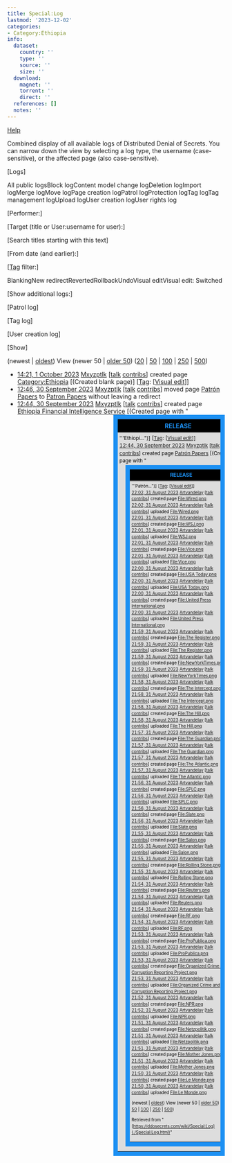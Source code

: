 ```yaml
---
title: Special:Log
lastmod: '2023-12-02'
categories:
- Category:Ethiopia
info:
  dataset:
    country: ''
    type: ''
    source: ''
    size: ''
  download:
    magnet: ''
    torrent: ''
    direct: ''
  references: []
  notes: ''
---
```




[Help](https://www.mediawiki.org/wiki/Special:MyLanguage/Help:Log)

Combined display of all available logs of Distributed Denial of Secrets.
You can narrow down the view by selecting a log type, the username
(case-sensitive), or the affected page (also case-sensitive).

[Logs]

All public logsBlock logContent model change logDeletion logImport
logMerge logMove logPage creation logPatrol logProtection logTag logTag
management logUpload logUser creation logUser rights log

[Performer:]

[Target (title or User:username for user):]

[Search titles starting with this
text]

[From date (and earlier):]

[[Tag](./Special:Tags.html "Special:Tags")
filter:]

BlankingNew
redirectRevertedRollbackUndoVisual editVisual edit: Switched

[Show additional logs:]

[Patrol log]

[Tag log]

[User creation log]

[Show]

(newest |
[oldest](../index.php%3Ftitle=Special:Log&dir=prev&type=&user=.html "Special:Log"))
View (newer 50 | [older
50](../index.php%3Ftitle=Special:Log&offset=20230831215036&type=&user=.html "Special:Log"))
([20](../index.php%3Ftitle=Special:Log&offset=&limit=20&type=&user=.html "Special:Log")
|
[50](../index.php%3Ftitle=Special:Log&offset=&limit=50&type=&user=.html "Special:Log")
|
[100](../index.php%3Ftitle=Special:Log&offset=&limit=100&type=&user=.html "Special:Log")
|
[250](../index.php%3Ftitle=Special:Log&offset=&limit=250&type=&user=.html "Special:Log")
|
[500](../index.php%3Ftitle=Special:Log&offset=&limit=500&type=&user=.html "Special:Log"))

- [14:21, 1 October
2023](../index.php%3Ftitle=Special:Log&logid=1021.html "Special:Log")
[Mxyzptlk](../index.php%3Ftitle=User:Mxyzptlk&action=edit&redlink=1.html "User:Mxyzptlk (page does not exist)")
[[talk](../index.php%3Ftitle=User_talk:Mxyzptlk&action=edit&redlink=1.html "User talk:Mxyzptlk (page does not exist)")
[contribs](./Special:Contributions/Mxyzptlk.html "Special:Contributions/Mxyzptlk")] created page
[Category:Ethiopia](./Category:Ethiopia.html "Category:Ethiopia")
[(Created blank page)]
[[Tag](./Special:Tags.html "Special:Tags"): [[Visual
edit](https://ddosecrets.com/index.php?title=DDoSecrets:VisualEditor&action=edit&redlink=1 "DDoSecrets:VisualEditor (page does not exist)")]]
- [12:46, 30 September
2023](../index.php%3Ftitle=Special:Log&logid=1020.html "Special:Log")
[Mxyzptlk](../index.php%3Ftitle=User:Mxyzptlk&action=edit&redlink=1.html "User:Mxyzptlk (page does not exist)")
[[talk](../index.php%3Ftitle=User_talk:Mxyzptlk&action=edit&redlink=1.html "User talk:Mxyzptlk (page does not exist)")
[contribs](./Special:Contributions/Mxyzptlk.html "Special:Contributions/Mxyzptlk")] moved page [Patrón
Papers](https://ddosecrets.com/index.php?title=Patr%C3%B3n_Papers&redirect=no&action=edit&redlink=1 "Patrón Papers (page does not exist)")
to [Patron Papers](Patron_Papers.html "Patron Papers") without
leaving a redirect
- [12:44, 30 September
2023](../index.php%3Ftitle=Special:Log&logid=1019.html "Special:Log")
[Mxyzptlk](../index.php%3Ftitle=User:Mxyzptlk&action=edit&redlink=1.html "User:Mxyzptlk (page does not exist)")
[[talk](../index.php%3Ftitle=User_talk:Mxyzptlk&action=edit&redlink=1.html "User talk:Mxyzptlk (page does not exist)")
[contribs](./Special:Contributions/Mxyzptlk.html "Special:Contributions/Mxyzptlk")] created page [Ethiopia Financial Intelligence
Service](Ethiopia_Financial_Intelligence_Service.html "Ethiopia Financial Intelligence Service")
[(Created page with "<table style="float:right; width:258px;
margin:0 0 7px 14px; border-collapse:collapse; background:#ddd;
border:10px solid #1c90f3; line-height:1.5; color:#000;
font-size:smaller;"><tr><th colspan="2"
style="background:#000; border-bottom:1px solid #999;
font-size:larger; padding:4px; text-align:center;
color:#1c90f3;">RELEASE</th></tr><tr
style="border-bottom:1px solid #999;"><th colspan="2"
style="padding:0;"></th></tr><tr><td colspan="2"
style="padding:4px;">'''Ethiopi...")]
[[Tag](./Special:Tags.html "Special:Tags"): [[Visual
edit](https://ddosecrets.com/index.php?title=DDoSecrets:VisualEditor&action=edit&redlink=1 "DDoSecrets:VisualEditor (page does not exist)")]]
- [12:44, 30 September
2023](../index.php%3Ftitle=Special:Log&logid=1018.html "Special:Log")
[Mxyzptlk](../index.php%3Ftitle=User:Mxyzptlk&action=edit&redlink=1.html "User:Mxyzptlk (page does not exist)")
[[talk](../index.php%3Ftitle=User_talk:Mxyzptlk&action=edit&redlink=1.html "User talk:Mxyzptlk (page does not exist)")
[contribs](./Special:Contributions/Mxyzptlk.html "Special:Contributions/Mxyzptlk")] created page [Patrón
Papers](https://ddosecrets.com/index.php?title=Patr%C3%B3n_Papers&action=edit&redlink=1 "Patrón Papers (page does not exist)")
[(Created page with "<table style="float:right; width:258px;
margin:0 0 7px 14px; border-collapse:collapse; background:#ddd;
border:10px solid #1c90f3; line-height:1.5; color:#000;
font-size:smaller;"><tr><th colspan="2"
style="background:#000; border-bottom:1px solid #999;
font-size:larger; padding:4px; text-align:center;
color:#1c90f3;">RELEASE</th></tr><tr
style="border-bottom:1px solid #999;"><th colspan="2"
style="padding:0;"></th></tr><tr><td colspan="2"
style="padding:4px;">'''Patrón...")]
[[Tag](./Special:Tags.html "Special:Tags"): [[Visual
edit](https://ddosecrets.com/index.php?title=DDoSecrets:VisualEditor&action=edit&redlink=1 "DDoSecrets:VisualEditor (page does not exist)")]]
- [22:02, 31 August
2023](../index.php%3Ftitle=Special:Log&logid=1017.html "Special:Log")
[Artvandelay](../index.php%3Ftitle=User:Artvandelay&action=edit&redlink=1.html "User:Artvandelay (page does not exist)")
[[talk](../index.php%3Ftitle=User_talk:Artvandelay&action=edit&redlink=1.html "User talk:Artvandelay (page does not exist)")
[contribs](./Special:Contributions/Artvandelay.html "Special:Contributions/Artvandelay")] created page
[File:Wired.png](./File:Wired.png.html "File:Wired.png")
- [22:02, 31 August
2023](../index.php%3Ftitle=Special:Log&logid=1016.html "Special:Log")
[Artvandelay](../index.php%3Ftitle=User:Artvandelay&action=edit&redlink=1.html "User:Artvandelay (page does not exist)")
[[talk](../index.php%3Ftitle=User_talk:Artvandelay&action=edit&redlink=1.html "User talk:Artvandelay (page does not exist)")
[contribs](./Special:Contributions/Artvandelay.html "Special:Contributions/Artvandelay")] uploaded
[File:Wired.png](./File:Wired.png.html "File:Wired.png")
- [22:01, 31 August
2023](../index.php%3Ftitle=Special:Log&logid=1015.html "Special:Log")
[Artvandelay](../index.php%3Ftitle=User:Artvandelay&action=edit&redlink=1.html "User:Artvandelay (page does not exist)")
[[talk](../index.php%3Ftitle=User_talk:Artvandelay&action=edit&redlink=1.html "User talk:Artvandelay (page does not exist)")
[contribs](./Special:Contributions/Artvandelay.html "Special:Contributions/Artvandelay")] created page
[File:WSJ.png](./File:WSJ.png.html "File:WSJ.png")
- [22:01, 31 August
2023](../index.php%3Ftitle=Special:Log&logid=1014.html "Special:Log")
[Artvandelay](../index.php%3Ftitle=User:Artvandelay&action=edit&redlink=1.html "User:Artvandelay (page does not exist)")
[[talk](../index.php%3Ftitle=User_talk:Artvandelay&action=edit&redlink=1.html "User talk:Artvandelay (page does not exist)")
[contribs](./Special:Contributions/Artvandelay.html "Special:Contributions/Artvandelay")] uploaded
[File:WSJ.png](./File:WSJ.png.html "File:WSJ.png")
- [22:01, 31 August
2023](../index.php%3Ftitle=Special:Log&logid=1013.html "Special:Log")
[Artvandelay](../index.php%3Ftitle=User:Artvandelay&action=edit&redlink=1.html "User:Artvandelay (page does not exist)")
[[talk](../index.php%3Ftitle=User_talk:Artvandelay&action=edit&redlink=1.html "User talk:Artvandelay (page does not exist)")
[contribs](./Special:Contributions/Artvandelay.html "Special:Contributions/Artvandelay")] created page
[File:Vice.png](./File:Vice.png.html "File:Vice.png")
- [22:01, 31 August
2023](../index.php%3Ftitle=Special:Log&logid=1012.html "Special:Log")
[Artvandelay](../index.php%3Ftitle=User:Artvandelay&action=edit&redlink=1.html "User:Artvandelay (page does not exist)")
[[talk](../index.php%3Ftitle=User_talk:Artvandelay&action=edit&redlink=1.html "User talk:Artvandelay (page does not exist)")
[contribs](./Special:Contributions/Artvandelay.html "Special:Contributions/Artvandelay")] uploaded
[File:Vice.png](./File:Vice.png.html "File:Vice.png")
- [22:00, 31 August
2023](../index.php%3Ftitle=Special:Log&logid=1011.html "Special:Log")
[Artvandelay](../index.php%3Ftitle=User:Artvandelay&action=edit&redlink=1.html "User:Artvandelay (page does not exist)")
[[talk](../index.php%3Ftitle=User_talk:Artvandelay&action=edit&redlink=1.html "User talk:Artvandelay (page does not exist)")
[contribs](./Special:Contributions/Artvandelay.html "Special:Contributions/Artvandelay")] created page [File:USA
Today.png](./File:USA_Today.png.html "File:USA Today.png")
- [22:00, 31 August
2023](../index.php%3Ftitle=Special:Log&logid=1010.html "Special:Log")
[Artvandelay](../index.php%3Ftitle=User:Artvandelay&action=edit&redlink=1.html "User:Artvandelay (page does not exist)")
[[talk](../index.php%3Ftitle=User_talk:Artvandelay&action=edit&redlink=1.html "User talk:Artvandelay (page does not exist)")
[contribs](./Special:Contributions/Artvandelay.html "Special:Contributions/Artvandelay")] uploaded [File:USA
Today.png](./File:USA_Today.png.html "File:USA Today.png")
- [22:00, 31 August
2023](../index.php%3Ftitle=Special:Log&logid=1009.html "Special:Log")
[Artvandelay](../index.php%3Ftitle=User:Artvandelay&action=edit&redlink=1.html "User:Artvandelay (page does not exist)")
[[talk](../index.php%3Ftitle=User_talk:Artvandelay&action=edit&redlink=1.html "User talk:Artvandelay (page does not exist)")
[contribs](./Special:Contributions/Artvandelay.html "Special:Contributions/Artvandelay")] created page [File:United Press
International.png](./File:United_Press_International.png.html "File:United Press International.png")
- [22:00, 31 August
2023](../index.php%3Ftitle=Special:Log&logid=1008.html "Special:Log")
[Artvandelay](../index.php%3Ftitle=User:Artvandelay&action=edit&redlink=1.html "User:Artvandelay (page does not exist)")
[[talk](../index.php%3Ftitle=User_talk:Artvandelay&action=edit&redlink=1.html "User talk:Artvandelay (page does not exist)")
[contribs](./Special:Contributions/Artvandelay.html "Special:Contributions/Artvandelay")] uploaded [File:United Press
International.png](./File:United_Press_International.png.html "File:United Press International.png")
- [21:59, 31 August
2023](../index.php%3Ftitle=Special:Log&logid=1007.html "Special:Log")
[Artvandelay](../index.php%3Ftitle=User:Artvandelay&action=edit&redlink=1.html "User:Artvandelay (page does not exist)")
[[talk](../index.php%3Ftitle=User_talk:Artvandelay&action=edit&redlink=1.html "User talk:Artvandelay (page does not exist)")
[contribs](./Special:Contributions/Artvandelay.html "Special:Contributions/Artvandelay")] created page [File:The
Register.png](./File:The_Register.png.html "File:The Register.png")
- [21:59, 31 August
2023](../index.php%3Ftitle=Special:Log&logid=1006.html "Special:Log")
[Artvandelay](../index.php%3Ftitle=User:Artvandelay&action=edit&redlink=1.html "User:Artvandelay (page does not exist)")
[[talk](../index.php%3Ftitle=User_talk:Artvandelay&action=edit&redlink=1.html "User talk:Artvandelay (page does not exist)")
[contribs](./Special:Contributions/Artvandelay.html "Special:Contributions/Artvandelay")] uploaded [File:The
Register.png](./File:The_Register.png.html "File:The Register.png")
- [21:59, 31 August
2023](../index.php%3Ftitle=Special:Log&logid=1005.html "Special:Log")
[Artvandelay](../index.php%3Ftitle=User:Artvandelay&action=edit&redlink=1.html "User:Artvandelay (page does not exist)")
[[talk](../index.php%3Ftitle=User_talk:Artvandelay&action=edit&redlink=1.html "User talk:Artvandelay (page does not exist)")
[contribs](./Special:Contributions/Artvandelay.html "Special:Contributions/Artvandelay")] created page
[File:NewYorkTimes.png](./File:NewYorkTimes.png.html "File:NewYorkTimes.png")
- [21:59, 31 August
2023](../index.php%3Ftitle=Special:Log&logid=1004.html "Special:Log")
[Artvandelay](../index.php%3Ftitle=User:Artvandelay&action=edit&redlink=1.html "User:Artvandelay (page does not exist)")
[[talk](../index.php%3Ftitle=User_talk:Artvandelay&action=edit&redlink=1.html "User talk:Artvandelay (page does not exist)")
[contribs](./Special:Contributions/Artvandelay.html "Special:Contributions/Artvandelay")] uploaded
[File:NewYorkTimes.png](./File:NewYorkTimes.png.html "File:NewYorkTimes.png")
- [21:58, 31 August
2023](../index.php%3Ftitle=Special:Log&logid=1003.html "Special:Log")
[Artvandelay](../index.php%3Ftitle=User:Artvandelay&action=edit&redlink=1.html "User:Artvandelay (page does not exist)")
[[talk](../index.php%3Ftitle=User_talk:Artvandelay&action=edit&redlink=1.html "User talk:Artvandelay (page does not exist)")
[contribs](./Special:Contributions/Artvandelay.html "Special:Contributions/Artvandelay")] created page [File:The
Intercept.png](./File:The_Intercept.png.html "File:The Intercept.png")
- [21:58, 31 August
2023](../index.php%3Ftitle=Special:Log&logid=1002.html "Special:Log")
[Artvandelay](../index.php%3Ftitle=User:Artvandelay&action=edit&redlink=1.html "User:Artvandelay (page does not exist)")
[[talk](../index.php%3Ftitle=User_talk:Artvandelay&action=edit&redlink=1.html "User talk:Artvandelay (page does not exist)")
[contribs](./Special:Contributions/Artvandelay.html "Special:Contributions/Artvandelay")] uploaded [File:The
Intercept.png](./File:The_Intercept.png.html "File:The Intercept.png")
- [21:58, 31 August
2023](../index.php%3Ftitle=Special:Log&logid=1001.html "Special:Log")
[Artvandelay](../index.php%3Ftitle=User:Artvandelay&action=edit&redlink=1.html "User:Artvandelay (page does not exist)")
[[talk](../index.php%3Ftitle=User_talk:Artvandelay&action=edit&redlink=1.html "User talk:Artvandelay (page does not exist)")
[contribs](./Special:Contributions/Artvandelay.html "Special:Contributions/Artvandelay")] created page [File:The
Hill.png](./File:The_Hill.png.html "File:The Hill.png")
- [21:58, 31 August
2023](../index.php%3Ftitle=Special:Log&logid=1000.html "Special:Log")
[Artvandelay](../index.php%3Ftitle=User:Artvandelay&action=edit&redlink=1.html "User:Artvandelay (page does not exist)")
[[talk](../index.php%3Ftitle=User_talk:Artvandelay&action=edit&redlink=1.html "User talk:Artvandelay (page does not exist)")
[contribs](./Special:Contributions/Artvandelay.html "Special:Contributions/Artvandelay")] uploaded [File:The
Hill.png](./File:The_Hill.png.html "File:The Hill.png")
- [21:57, 31 August
2023](../index.php%3Ftitle=Special:Log&logid=999.html "Special:Log")
[Artvandelay](../index.php%3Ftitle=User:Artvandelay&action=edit&redlink=1.html "User:Artvandelay (page does not exist)")
[[talk](../index.php%3Ftitle=User_talk:Artvandelay&action=edit&redlink=1.html "User talk:Artvandelay (page does not exist)")
[contribs](./Special:Contributions/Artvandelay.html "Special:Contributions/Artvandelay")] created page [File:The
Guardian.png](./File:The_Guardian.png.html "File:The Guardian.png")
- [21:57, 31 August
2023](../index.php%3Ftitle=Special:Log&logid=998.html "Special:Log")
[Artvandelay](../index.php%3Ftitle=User:Artvandelay&action=edit&redlink=1.html "User:Artvandelay (page does not exist)")
[[talk](../index.php%3Ftitle=User_talk:Artvandelay&action=edit&redlink=1.html "User talk:Artvandelay (page does not exist)")
[contribs](./Special:Contributions/Artvandelay.html "Special:Contributions/Artvandelay")] uploaded [File:The
Guardian.png](./File:The_Guardian.png.html "File:The Guardian.png")
- [21:57, 31 August
2023](../index.php%3Ftitle=Special:Log&logid=997.html "Special:Log")
[Artvandelay](../index.php%3Ftitle=User:Artvandelay&action=edit&redlink=1.html "User:Artvandelay (page does not exist)")
[[talk](../index.php%3Ftitle=User_talk:Artvandelay&action=edit&redlink=1.html "User talk:Artvandelay (page does not exist)")
[contribs](./Special:Contributions/Artvandelay.html "Special:Contributions/Artvandelay")] created page [File:The
Atlantic.png](./File:The_Atlantic.png.html "File:The Atlantic.png")
- [21:57, 31 August
2023](../index.php%3Ftitle=Special:Log&logid=996.html "Special:Log")
[Artvandelay](../index.php%3Ftitle=User:Artvandelay&action=edit&redlink=1.html "User:Artvandelay (page does not exist)")
[[talk](../index.php%3Ftitle=User_talk:Artvandelay&action=edit&redlink=1.html "User talk:Artvandelay (page does not exist)")
[contribs](./Special:Contributions/Artvandelay.html "Special:Contributions/Artvandelay")] uploaded [File:The
Atlantic.png](./File:The_Atlantic.png.html "File:The Atlantic.png")
- [21:56, 31 August
2023](../index.php%3Ftitle=Special:Log&logid=995.html "Special:Log")
[Artvandelay](../index.php%3Ftitle=User:Artvandelay&action=edit&redlink=1.html "User:Artvandelay (page does not exist)")
[[talk](../index.php%3Ftitle=User_talk:Artvandelay&action=edit&redlink=1.html "User talk:Artvandelay (page does not exist)")
[contribs](./Special:Contributions/Artvandelay.html "Special:Contributions/Artvandelay")] created page
[File:SPLC.png](./File:SPLC.png.html "File:SPLC.png")
- [21:56, 31 August
2023](../index.php%3Ftitle=Special:Log&logid=994.html "Special:Log")
[Artvandelay](../index.php%3Ftitle=User:Artvandelay&action=edit&redlink=1.html "User:Artvandelay (page does not exist)")
[[talk](../index.php%3Ftitle=User_talk:Artvandelay&action=edit&redlink=1.html "User talk:Artvandelay (page does not exist)")
[contribs](./Special:Contributions/Artvandelay.html "Special:Contributions/Artvandelay")] uploaded
[File:SPLC.png](./File:SPLC.png.html "File:SPLC.png")
- [21:56, 31 August
2023](../index.php%3Ftitle=Special:Log&logid=993.html "Special:Log")
[Artvandelay](../index.php%3Ftitle=User:Artvandelay&action=edit&redlink=1.html "User:Artvandelay (page does not exist)")
[[talk](../index.php%3Ftitle=User_talk:Artvandelay&action=edit&redlink=1.html "User talk:Artvandelay (page does not exist)")
[contribs](./Special:Contributions/Artvandelay.html "Special:Contributions/Artvandelay")] created page
[File:Slate.png](./File:Slate.png.html "File:Slate.png")
- [21:56, 31 August
2023](../index.php%3Ftitle=Special:Log&logid=992.html "Special:Log")
[Artvandelay](../index.php%3Ftitle=User:Artvandelay&action=edit&redlink=1.html "User:Artvandelay (page does not exist)")
[[talk](../index.php%3Ftitle=User_talk:Artvandelay&action=edit&redlink=1.html "User talk:Artvandelay (page does not exist)")
[contribs](./Special:Contributions/Artvandelay.html "Special:Contributions/Artvandelay")] uploaded
[File:Slate.png](./File:Slate.png.html "File:Slate.png")
- [21:55, 31 August
2023](../index.php%3Ftitle=Special:Log&logid=991.html "Special:Log")
[Artvandelay](../index.php%3Ftitle=User:Artvandelay&action=edit&redlink=1.html "User:Artvandelay (page does not exist)")
[[talk](../index.php%3Ftitle=User_talk:Artvandelay&action=edit&redlink=1.html "User talk:Artvandelay (page does not exist)")
[contribs](./Special:Contributions/Artvandelay.html "Special:Contributions/Artvandelay")] created page
[File:Salon.png](./File:Salon.png.html "File:Salon.png")
- [21:55, 31 August
2023](../index.php%3Ftitle=Special:Log&logid=990.html "Special:Log")
[Artvandelay](../index.php%3Ftitle=User:Artvandelay&action=edit&redlink=1.html "User:Artvandelay (page does not exist)")
[[talk](../index.php%3Ftitle=User_talk:Artvandelay&action=edit&redlink=1.html "User talk:Artvandelay (page does not exist)")
[contribs](./Special:Contributions/Artvandelay.html "Special:Contributions/Artvandelay")] uploaded
[File:Salon.png](./File:Salon.png.html "File:Salon.png")
- [21:55, 31 August
2023](../index.php%3Ftitle=Special:Log&logid=989.html "Special:Log")
[Artvandelay](../index.php%3Ftitle=User:Artvandelay&action=edit&redlink=1.html "User:Artvandelay (page does not exist)")
[[talk](../index.php%3Ftitle=User_talk:Artvandelay&action=edit&redlink=1.html "User talk:Artvandelay (page does not exist)")
[contribs](./Special:Contributions/Artvandelay.html "Special:Contributions/Artvandelay")] created page [File:Rolling
Stone.png](./File:Rolling_Stone.png.html "File:Rolling Stone.png")
- [21:55, 31 August
2023](../index.php%3Ftitle=Special:Log&logid=988.html "Special:Log")
[Artvandelay](../index.php%3Ftitle=User:Artvandelay&action=edit&redlink=1.html "User:Artvandelay (page does not exist)")
[[talk](../index.php%3Ftitle=User_talk:Artvandelay&action=edit&redlink=1.html "User talk:Artvandelay (page does not exist)")
[contribs](./Special:Contributions/Artvandelay.html "Special:Contributions/Artvandelay")] uploaded [File:Rolling
Stone.png](./File:Rolling_Stone.png.html "File:Rolling Stone.png")
- [21:54, 31 August
2023](../index.php%3Ftitle=Special:Log&logid=987.html "Special:Log")
[Artvandelay](../index.php%3Ftitle=User:Artvandelay&action=edit&redlink=1.html "User:Artvandelay (page does not exist)")
[[talk](../index.php%3Ftitle=User_talk:Artvandelay&action=edit&redlink=1.html "User talk:Artvandelay (page does not exist)")
[contribs](./Special:Contributions/Artvandelay.html "Special:Contributions/Artvandelay")] created page
[File:Reuters.png](./File:Reuters.png.html "File:Reuters.png")
- [21:54, 31 August
2023](../index.php%3Ftitle=Special:Log&logid=986.html "Special:Log")
[Artvandelay](../index.php%3Ftitle=User:Artvandelay&action=edit&redlink=1.html "User:Artvandelay (page does not exist)")
[[talk](../index.php%3Ftitle=User_talk:Artvandelay&action=edit&redlink=1.html "User talk:Artvandelay (page does not exist)")
[contribs](./Special:Contributions/Artvandelay.html "Special:Contributions/Artvandelay")] uploaded
[File:Reuters.png](./File:Reuters.png.html "File:Reuters.png")
- [21:54, 31 August
2023](../index.php%3Ftitle=Special:Log&logid=985.html "Special:Log")
[Artvandelay](../index.php%3Ftitle=User:Artvandelay&action=edit&redlink=1.html "User:Artvandelay (page does not exist)")
[[talk](../index.php%3Ftitle=User_talk:Artvandelay&action=edit&redlink=1.html "User talk:Artvandelay (page does not exist)")
[contribs](./Special:Contributions/Artvandelay.html "Special:Contributions/Artvandelay")] created page
[File:RF.png](./File:RF.png.html "File:RF.png")
- [21:54, 31 August
2023](../index.php%3Ftitle=Special:Log&logid=984.html "Special:Log")
[Artvandelay](../index.php%3Ftitle=User:Artvandelay&action=edit&redlink=1.html "User:Artvandelay (page does not exist)")
[[talk](../index.php%3Ftitle=User_talk:Artvandelay&action=edit&redlink=1.html "User talk:Artvandelay (page does not exist)")
[contribs](./Special:Contributions/Artvandelay.html "Special:Contributions/Artvandelay")] uploaded
[File:RF.png](./File:RF.png.html "File:RF.png")
- [21:53, 31 August
2023](../index.php%3Ftitle=Special:Log&logid=983.html "Special:Log")
[Artvandelay](../index.php%3Ftitle=User:Artvandelay&action=edit&redlink=1.html "User:Artvandelay (page does not exist)")
[[talk](../index.php%3Ftitle=User_talk:Artvandelay&action=edit&redlink=1.html "User talk:Artvandelay (page does not exist)")
[contribs](./Special:Contributions/Artvandelay.html "Special:Contributions/Artvandelay")] created page
[File:ProPublica.png](./File:ProPublica.png.html "File:ProPublica.png")
- [21:53, 31 August
2023](../index.php%3Ftitle=Special:Log&logid=982.html "Special:Log")
[Artvandelay](../index.php%3Ftitle=User:Artvandelay&action=edit&redlink=1.html "User:Artvandelay (page does not exist)")
[[talk](../index.php%3Ftitle=User_talk:Artvandelay&action=edit&redlink=1.html "User talk:Artvandelay (page does not exist)")
[contribs](./Special:Contributions/Artvandelay.html "Special:Contributions/Artvandelay")] uploaded
[File:ProPublica.png](./File:ProPublica.png.html "File:ProPublica.png")
- [21:53, 31 August
2023](../index.php%3Ftitle=Special:Log&logid=981.html "Special:Log")
[Artvandelay](../index.php%3Ftitle=User:Artvandelay&action=edit&redlink=1.html "User:Artvandelay (page does not exist)")
[[talk](../index.php%3Ftitle=User_talk:Artvandelay&action=edit&redlink=1.html "User talk:Artvandelay (page does not exist)")
[contribs](./Special:Contributions/Artvandelay.html "Special:Contributions/Artvandelay")] created page [File:Organized Crime and
Corruption Reporting
Project.png](./File:Organized_Crime_and_Corruption_Reporting_Project.png.html "File:Organized Crime and Corruption Reporting Project.png")
- [21:53, 31 August
2023](../index.php%3Ftitle=Special:Log&logid=980.html "Special:Log")
[Artvandelay](../index.php%3Ftitle=User:Artvandelay&action=edit&redlink=1.html "User:Artvandelay (page does not exist)")
[[talk](../index.php%3Ftitle=User_talk:Artvandelay&action=edit&redlink=1.html "User talk:Artvandelay (page does not exist)")
[contribs](./Special:Contributions/Artvandelay.html "Special:Contributions/Artvandelay")] uploaded [File:Organized Crime and Corruption
Reporting
Project.png](./File:Organized_Crime_and_Corruption_Reporting_Project.png.html "File:Organized Crime and Corruption Reporting Project.png")
- [21:52, 31 August
2023](../index.php%3Ftitle=Special:Log&logid=979.html "Special:Log")
[Artvandelay](../index.php%3Ftitle=User:Artvandelay&action=edit&redlink=1.html "User:Artvandelay (page does not exist)")
[[talk](../index.php%3Ftitle=User_talk:Artvandelay&action=edit&redlink=1.html "User talk:Artvandelay (page does not exist)")
[contribs](./Special:Contributions/Artvandelay.html "Special:Contributions/Artvandelay")] created page
[File:NPR.png](./File:NPR.png.html "File:NPR.png")
- [21:52, 31 August
2023](../index.php%3Ftitle=Special:Log&logid=978.html "Special:Log")
[Artvandelay](../index.php%3Ftitle=User:Artvandelay&action=edit&redlink=1.html "User:Artvandelay (page does not exist)")
[[talk](../index.php%3Ftitle=User_talk:Artvandelay&action=edit&redlink=1.html "User talk:Artvandelay (page does not exist)")
[contribs](./Special:Contributions/Artvandelay.html "Special:Contributions/Artvandelay")] uploaded
[File:NPR.png](./File:NPR.png.html "File:NPR.png")
- [21:51, 31 August
2023](../index.php%3Ftitle=Special:Log&logid=977.html "Special:Log")
[Artvandelay](../index.php%3Ftitle=User:Artvandelay&action=edit&redlink=1.html "User:Artvandelay (page does not exist)")
[[talk](../index.php%3Ftitle=User_talk:Artvandelay&action=edit&redlink=1.html "User talk:Artvandelay (page does not exist)")
[contribs](./Special:Contributions/Artvandelay.html "Special:Contributions/Artvandelay")] created page
[File:Netzpolitik.png](./File:Netzpolitik.png.html "File:Netzpolitik.png")
- [21:51, 31 August
2023](../index.php%3Ftitle=Special:Log&logid=976.html "Special:Log")
[Artvandelay](../index.php%3Ftitle=User:Artvandelay&action=edit&redlink=1.html "User:Artvandelay (page does not exist)")
[[talk](../index.php%3Ftitle=User_talk:Artvandelay&action=edit&redlink=1.html "User talk:Artvandelay (page does not exist)")
[contribs](./Special:Contributions/Artvandelay.html "Special:Contributions/Artvandelay")] uploaded
[File:Netzpolitik.png](./File:Netzpolitik.png.html "File:Netzpolitik.png")
- [21:51, 31 August
2023](../index.php%3Ftitle=Special:Log&logid=975.html "Special:Log")
[Artvandelay](../index.php%3Ftitle=User:Artvandelay&action=edit&redlink=1.html "User:Artvandelay (page does not exist)")
[[talk](../index.php%3Ftitle=User_talk:Artvandelay&action=edit&redlink=1.html "User talk:Artvandelay (page does not exist)")
[contribs](./Special:Contributions/Artvandelay.html "Special:Contributions/Artvandelay")] created page [File:Mother
Jones.png](./File:Mother_Jones.png.html "File:Mother Jones.png")
- [21:51, 31 August
2023](../index.php%3Ftitle=Special:Log&logid=974.html "Special:Log")
[Artvandelay](../index.php%3Ftitle=User:Artvandelay&action=edit&redlink=1.html "User:Artvandelay (page does not exist)")
[[talk](../index.php%3Ftitle=User_talk:Artvandelay&action=edit&redlink=1.html "User talk:Artvandelay (page does not exist)")
[contribs](./Special:Contributions/Artvandelay.html "Special:Contributions/Artvandelay")] uploaded [File:Mother
Jones.png](./File:Mother_Jones.png.html "File:Mother Jones.png")
- [21:50, 31 August
2023](../index.php%3Ftitle=Special:Log&logid=973.html "Special:Log")
[Artvandelay](../index.php%3Ftitle=User:Artvandelay&action=edit&redlink=1.html "User:Artvandelay (page does not exist)")
[[talk](../index.php%3Ftitle=User_talk:Artvandelay&action=edit&redlink=1.html "User talk:Artvandelay (page does not exist)")
[contribs](./Special:Contributions/Artvandelay.html "Special:Contributions/Artvandelay")] created page [File:Le
Monde.png](./File:Le_Monde.png.html "File:Le Monde.png")
- [21:50, 31 August
2023](../index.php%3Ftitle=Special:Log&logid=972.html "Special:Log")
[Artvandelay](../index.php%3Ftitle=User:Artvandelay&action=edit&redlink=1.html "User:Artvandelay (page does not exist)")
[[talk](../index.php%3Ftitle=User_talk:Artvandelay&action=edit&redlink=1.html "User talk:Artvandelay (page does not exist)")
[contribs](./Special:Contributions/Artvandelay.html "Special:Contributions/Artvandelay")] uploaded [File:Le
Monde.png](./File:Le_Monde.png.html "File:Le Monde.png")

(newest |
[oldest](../index.php%3Ftitle=Special:Log&dir=prev&type=&user=.html "Special:Log"))
View (newer 50 | [older
50](../index.php%3Ftitle=Special:Log&offset=20230831215036&type=&user=.html "Special:Log"))
([20](../index.php%3Ftitle=Special:Log&offset=&limit=20&type=&user=.html "Special:Log")
|
[50](../index.php%3Ftitle=Special:Log&offset=&limit=50&type=&user=.html "Special:Log")
|
[100](../index.php%3Ftitle=Special:Log&offset=&limit=100&type=&user=.html "Special:Log")
|
[250](../index.php%3Ftitle=Special:Log&offset=&limit=250&type=&user=.html "Special:Log")
|
[500](../index.php%3Ftitle=Special:Log&offset=&limit=500&type=&user=.html "Special:Log"))

Retrieved from
"[https://ddosecrets.com/wiki/Special:Log](./Special:Log.html)"

